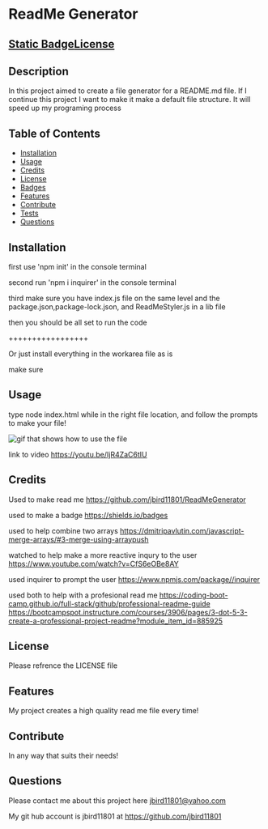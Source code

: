 # ReadMe Generator 

## [Static Badge](https://img.shields.io/badge/MIT-b06402)[License](#license)

## Description

In this project aimed to create a file generator for a README.md file. If I continue this project I want to make it make a default file structure. It will speed up my programing process

## Table of Contents

- [Installation](#installation)
- [Usage](#usage)
- [Credits](#credits)
- [License](#license)
- [Badges](#Badges)
- [Features](#Features)
- [Contribute](#Contribute)
- [Tests](#Tests)
- [Questions](#Questions)

## Installation

first use 'npm init' in the console terminal

second run 'npm i inquirer' in the console terminal

third make sure you have index.js file on the same level and the package.json,package-lock.json, and ReadMeStyler.js in a lib file 

then you should be all set to run the code 

+++++++++++++++++

Or just install everything in the workarea file as is

make sure

## Usage

type node index.html while in the right file location, and follow the prompts to make your file!

![gif that shows how to use the file](<assets/images/Untitled_ Aug 30, 2023 5_51 AM.gif>)

link to video https://youtu.be/IjR4ZaC6tIU

## Credits

Used to make read me https://github.com/jbird11801/ReadMeGenerator

used to make a badge https://shields.io/badges

used to help combine two arrays https://dmitripavlutin.com/javascript-merge-arrays/#3-merge-using-arraypush

watched to help make a more reactive inqury to the user https://www.youtube.com/watch?v=CfS6eOBe8AY

used inquirer to prompt the user https://www.npmjs.com/package//inquirer

used both to help with a profesional read me https://coding-boot-camp.github.io/full-stack/github/professional-readme-guide https://bootcampspot.instructure.com/courses/3906/pages/3-dot-5-3-create-a-professional-project-readme?module_item_id=885925

## License

Please refrence the LICENSE file

## Features

My project creates a high quality read me file every time!

## Contribute

In any way that suits their needs!

## Questions

Please contact me about this project here [jbird11801@yahoo.com](mailto:jbird11801@yahoo.com)
            
My git hub account is jbird11801 at https://github.com/jbird11801